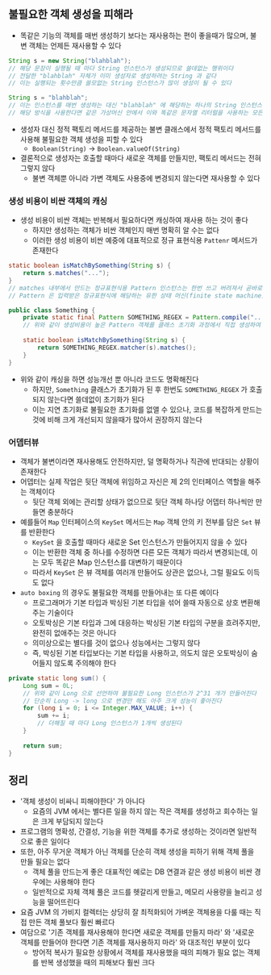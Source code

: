 ## 불필요한 객체 생성을 피해라

* 똑같은 기능의 객체를 매번 생성하기 보다는 재사용하는 편이 좋을때가 많으며, 불변 객체는 언제든 재사용할 수 있다

```java
String s = new String("blahblah");
// 해당 문장이 실행될 때 마다 String 인스턴스가 생성되므로 쓸데없는 행위이다
// 전달한 "blahblah" 자체가 이미 생성자로 생성하려는 String 과 같다
// 이는 실행되는 횟수만큼 쓸모없는 String 인스턴스가 많이 생성이 될 수 있다

String s = "blahblah";
// 이는 인스턴스를 매번 생성하는 대신 "blahblah" 에 해당하는 하나의 String 인스턴스를 사용한다
// 해당 방식을 사용한다면 같은 가상머신 안에서 이와 똑같은 문자열 리터럴을 사용하는 모든 코드는 같은 객체를 재사용함을 보장된다
```

* 생성자 대신 정적 팩토리 메서드를 제공하는 불변 클래스에서 정적 팩토리 메서드를 사용해 불필요한 객체 생성을 피할 수 있다
    * `Boolean(String)` -> `Boolean.valueOf(String)`
* 결론적으로 생성자는 호출할 때마다 새로운 객체를 만들지만, 팩토리 메서드는 전혀 그렇지 않다
    * 불변 객체뿐 아니라 가변 객체도 사용중에 변경되지 않는다면 재사용할 수 있다

### 생성 비용이 비싼 객체의 캐싱

* 생성 비용이 비싼 객체는 반복해서 필요하다면 캐싱하여 재사용 하는 것이 좋다
    * 하지만 생성하는 객체가 비싼 객체인지 매번 명확히 알 수는 없다
    * 이러한 생성 비용이 비싼 예중에 대표적으로 정규 표현식용 `Pattenr` 메서드가 존재한다
    
```java
static boolean isMatchBySomething(String s) {
    return s.matches("...");
}
// matches 내부에서 만드는 정규표현식용 Pattern 인스턴스는 한번 쓰고 버려져서 곧바로 가비지 컬렉션 대상이 된다
// Pattern 은 입력받은 정규표현식에 해당하는 유한 상태 머신(finite state machine)을 만들기 때문에 인스턴스 생성 비용이 높다

public class Something {
    private static final Pattern SOMETHING_REGEX = Pattern.compile("...");
    // 위와 같이 생성비용이 높은 Pattern 객체를 클래스 초기화 과정에서 직접 생성하여 캐싱하고, 메서드를 호출할 때 마다 해당 객체를 재사용할 수 있다
    
    static boolean isMatchBySomething(String s) {
        return SOMETHING_REGEX.matcher(s).matches();
    }   
}
```

* 위와 같이 캐싱을 하면 성능개선 뿐 아니라 코드도 명확해진다
    * 하지만, `Something` 클래스가 초기화가 된 후 한번도 `SOMETHING_REGEX` 가 호출되지 않는다면 쓸데없이 초기화가 된다
    * 이는 지연 초기화로 불필요한 초기화를 없앨 수 있으나, 코드를 복잡하게 만드는 것에 비해 크게 개선되지 않을때가 많아서 권장하지 않는다
    
### 어뎁터뷰

* 객체가 불변이라면 재사용해도 안전하지만, 덜 명확하거나 직관에 반대되는 상황이 존재한다
* 어뎁터는 실제 작업은 뒷단 객체에 위임하고 자신은 제 2의 인터페이스 역할을 해주는 객체이다
    * 뒷단 객체 외에는 관리할 상태가 없으므로 뒷단 객체 하나당 어뎁터 하나씩만 만들면 충분하다
* 예를들어 `Map` 인터페이스의 `KeySet` 메서드는 `Map` 객체 안의 키 전부를 담은 `Set` 뷰를 반환한다
    * `KeySet` 을 호출할 때마다 새로운 Set 인스턴스가 만들어지지 않을 수 있다
    * 이는 반환한 객체 중 하나를 수정하면 다른 모든 객체가 따라서 변경되는데, 이는 모두 똑같은 Map 인스턴스를 대변하기 때문이다
    * 따라서 `KeySet` 은 뷰 객체를 여러개 만들어도 상관은 없으나, 그럴 필요도 이득도 없다
* `auto boxing` 의 경우도 불필요한 객체를 만들어내는 또 다른 예이다
    * 프로그래머가 기본 타입과 박싱된 기본 타입을 섞어 쓸때 자동으로 상호 변환해주는 기술이다
    * 오토박싱은 기본 타입과 그에 대응하는 박싱된 기본 타입의 구분을 흐려주지만, 완전히 없애주는 것은 아니다
    * 의미상으로는 별다를 것이 없으나 성능에서는 그렇지 않다
    * 즉, 박싱된 기본 타입보다는 기본 타입을 사용하고, 의도치 않은 오토박싱이 숨어들지 않도록 주의해야 한다
    
```java
private static long sum() {
    Long sum = 0L;
    // 위와 같이 Long 으로 선언하여 불필요한 Long 인스턴스가 2^31 개가 만들어진다
    // 단순히 Long -> long 으로 변경만 해도 아주 크게 성능이 좋아진다
    for (long i = 0; i <= Integer.MAX_VALUE; i++) {
        sum += i;
        // 더해질 때 마다 Long 인스턴스가 1개씩 생성된다
    }
    
    return sum;
}
```

## 정리

* '객체 생성이 비싸니 피해야한다' 가 아니다
    * 요즘의 JVM 에서는 별다른 일을 하지 않는 작은 객체를 생성하고 회수하는 일은 크게 부담되지 않는다
* 프로그램의 명확성, 간결성, 기능을 위한 객체를 추가로 생성하는 것이라면 일반적으로 좋은 일이다
* 또한, 아주 무거운 객체가 아닌 객체를 단순히 객체 생성을 피하기 위해 객체 풀을 만들 필요는 없다
    * 객체 풀을 만드는게 좋은 대표적인 예로는 DB 연결과 같은 생성 비용이 비싼 경우에는 사용해야 한다
    * 일반적으로 자체 객체 풀은 코드를 헷갈리게 만들고, 메모리 사용량을 늘리고 성능을 떨어뜨린다
* 요즘 JVM 의 가비지 컬렉터는 상당히 잘 최적화되어 가벼운 객체용을 다룰 때는 직접 만든 객체 풀보다 훨씬 빠르다
* 여담으로 '기존 객체를 재사용해야 한다면 새로운 객체를 만들지 마라' 와 '새로운 객체를 만들어야 한다면 기존 객체를 재사용하지 마라' 와 대조적인 부분이 있다
    * 방어적 복사가 필요한 상황에서 객체를 재사용했을 때의 피해가 필요 없는 객체를 반복 생성했을 때의 피해보다 훨씬 크다
